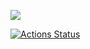 <a href="https://codeclimate.com/github/karen9999/frontend-project-lvl2/maintainability"><img src="https://api.codeclimate.com/v1/badges/43319bd07a46371bab42/maintainability" /></a>

[![Actions Status](https://github.com/{karen9999}/{frontend-project-lvl2}/workflows/{continuous-integration-workflow.yml}/badge.svg)](https://github.com/{karen9999}/{frontend-project-lvl2}/actions)
